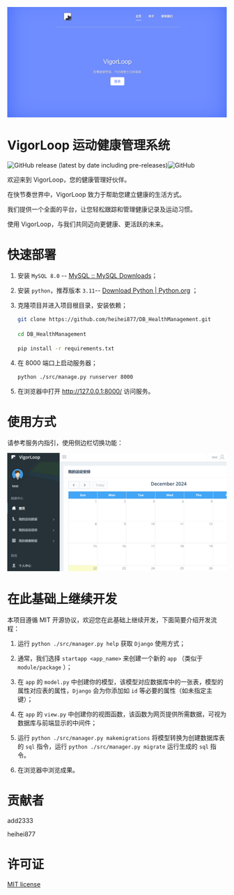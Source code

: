 ![Banner](./doc/assets/README.assets/header.png)

# VigorLoop 运动健康管理系统

![GitHub release (latest by date including pre-releases)](https://img.shields.io/github/v/release/navendu-pottekkat/awesome-readme?include_prereleases)![GitHub](https://img.shields.io/github/license/navendu-pottekkat/awesome-readme)

欢迎来到 VigorLoop，您的健康管理好伙伴。

在快节奏世界中，VigorLoop 致力于帮助您建立健康的生活方式。

我们提供一个全面的平台，让您轻松跟踪和管理健康记录及运动习惯。

使用 VigorLoop，与我们共同迈向更健康、更活跃的未来。

# 快速部署

1. 安装 `MySQL 8.0` -- [MySQL :: MySQL Downloads](https://www.mysql.com/downloads/)；

2. 安装 `python`，推荐版本 `3.11`-- [Download Python | Python.org](https://www.python.org/downloads/) ；

3. 克隆项目并进入项目根目录，安装依赖；

   ```sh
   git clone https://github.com/heihei877/DB_HealthManagement.git
   
   cd DB_HealthManagement
   
   pip install -r requirements.txt
   ```

4. 在 8000 端口上启动服务器；

   ```sh
   python ./src/manage.py runserver 8000
   ```

5. 在浏览器中打开 http://127.0.0.1:8000/ 访问服务。

# 使用方式
请参考服务内指引，使用侧边栏切换功能：

![func](./doc/assets/README.assets/func.png)

# 在此基础上继续开发
本项目遵循 MIT 开源协议，欢迎您在此基础上继续开发，下面简要介绍开发流程：

1. 运行 `python ./src/manager.py help` 获取 `Django` 使用方式；
2. 通常，我们选择 `startapp <app_name>` 来创建一个新的 `app` （类似于 `module/package` ）；
3. 在 `app` 的 `model.py` 中创建你的模型，该模型对应数据库中的一张表，模型的属性对应表的属性，`Django` 会为你添加如 `id` 等必要的属性（如未指定主键）；
4. 在 `app` 的 `view.py` 中创建你的视图函数，该函数为网页提供所需数据，可视为数据库与前端显示的中间件；
5. 运行 `python ./src/manager.py makemigrations` 将模型转换为创建数据库表的 `sql` 指令，运行 `python ./src/manager.py migrate` 运行生成的 `sql` 指令。

6. 在浏览器中浏览成果。


# 贡献者
add2333

heihei877

# 许可证
[MIT license](./LICENSE)
